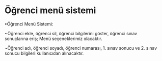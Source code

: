 # Öğrenci menü sistemi


•Öğrenci Menü Sistemi:

~Öğrenci ekle, öğrenci sil, öğrenci bilgilerini göster, öğrenci sınav sonuçlarına eriş; Menü seçeneklerimiz olacaktır.

~Öğrenci adı, öğrenci soyadı, öğrenci numarası, 1. sınav sonucu ve 2. sınav sonucu bilgileri kullanıcıdan alınacaktır.
